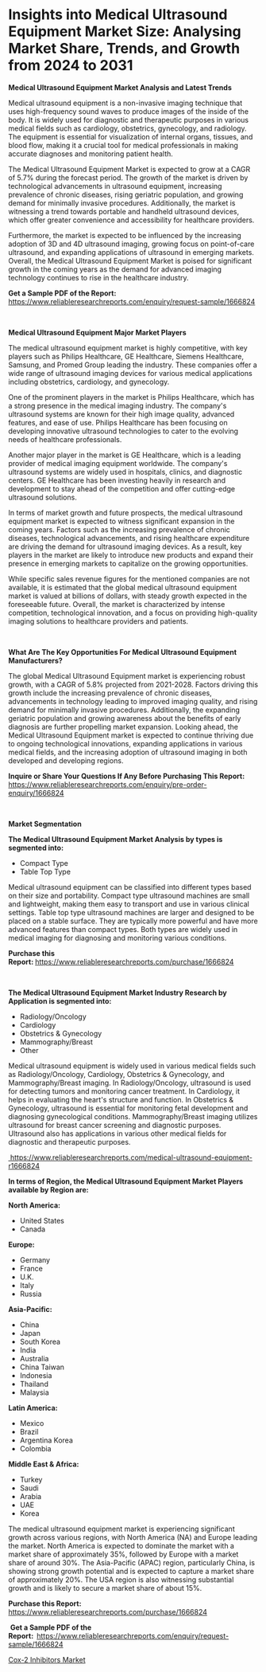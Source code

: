 <p><h1>Insights into Medical Ultrasound Equipment Market Size: Analysing Market Share, Trends, and Growth from 2024 to 2031</h1></p><p><strong>Medical Ultrasound Equipment Market Analysis and Latest Trends</strong></p>
<p><p>Medical ultrasound equipment is a non-invasive imaging technique that uses high-frequency sound waves to produce images of the inside of the body. It is widely used for diagnostic and therapeutic purposes in various medical fields such as cardiology, obstetrics, gynecology, and radiology. The equipment is essential for visualization of internal organs, tissues, and blood flow, making it a crucial tool for medical professionals in making accurate diagnoses and monitoring patient health.</p><p>The Medical Ultrasound Equipment Market is expected to grow at a CAGR of 5.7% during the forecast period. The growth of the market is driven by technological advancements in ultrasound equipment, increasing prevalence of chronic diseases, rising geriatric population, and growing demand for minimally invasive procedures. Additionally, the market is witnessing a trend towards portable and handheld ultrasound devices, which offer greater convenience and accessibility for healthcare providers.</p><p>Furthermore, the market is expected to be influenced by the increasing adoption of 3D and 4D ultrasound imaging, growing focus on point-of-care ultrasound, and expanding applications of ultrasound in emerging markets. Overall, the Medical Ultrasound Equipment Market is poised for significant growth in the coming years as the demand for advanced imaging technology continues to rise in the healthcare industry.</p></p>
<p><strong>Get a Sample PDF of the Report:&nbsp;</strong> <a href="https://www.reliableresearchreports.com/enquiry/request-sample/1666824">https://www.reliableresearchreports.com/enquiry/request-sample/1666824</a></p>
<p>&nbsp;</p>
<p><strong>Medical Ultrasound Equipment Major Market Players</strong></p>
<p><p>The medical ultrasound equipment market is highly competitive, with key players such as Philips Healthcare, GE Healthcare, Siemens Healthcare, Samsung, and Promed Group leading the industry. These companies offer a wide range of ultrasound imaging devices for various medical applications including obstetrics, cardiology, and gynecology.</p><p>One of the prominent players in the market is Philips Healthcare, which has a strong presence in the medical imaging industry. The company's ultrasound systems are known for their high image quality, advanced features, and ease of use. Philips Healthcare has been focusing on developing innovative ultrasound technologies to cater to the evolving needs of healthcare professionals.</p><p>Another major player in the market is GE Healthcare, which is a leading provider of medical imaging equipment worldwide. The company's ultrasound systems are widely used in hospitals, clinics, and diagnostic centers. GE Healthcare has been investing heavily in research and development to stay ahead of the competition and offer cutting-edge ultrasound solutions.</p><p>In terms of market growth and future prospects, the medical ultrasound equipment market is expected to witness significant expansion in the coming years. Factors such as the increasing prevalence of chronic diseases, technological advancements, and rising healthcare expenditure are driving the demand for ultrasound imaging devices. As a result, key players in the market are likely to introduce new products and expand their presence in emerging markets to capitalize on the growing opportunities.</p><p>While specific sales revenue figures for the mentioned companies are not available, it is estimated that the global medical ultrasound equipment market is valued at billions of dollars, with steady growth expected in the foreseeable future. Overall, the market is characterized by intense competition, technological innovation, and a focus on providing high-quality imaging solutions to healthcare providers and patients.</p></p>
<p>&nbsp;</p>
<p><strong>What Are The Key Opportunities For Medical Ultrasound Equipment Manufacturers?</strong></p>
<p><p>The global Medical Ultrasound Equipment market is experiencing robust growth, with a CAGR of 5.8% projected from 2021-2028. Factors driving this growth include the increasing prevalence of chronic diseases, advancements in technology leading to improved imaging quality, and rising demand for minimally invasive procedures. Additionally, the expanding geriatric population and growing awareness about the benefits of early diagnosis are further propelling market expansion. Looking ahead, the Medical Ultrasound Equipment market is expected to continue thriving due to ongoing technological innovations, expanding applications in various medical fields, and the increasing adoption of ultrasound imaging in both developed and developing regions.</p></p>
<p><strong>Inquire or Share Your Questions If Any Before Purchasing This Report:</strong> <a href="https://www.reliableresearchreports.com/enquiry/pre-order-enquiry/1666824">https://www.reliableresearchreports.com/enquiry/pre-order-enquiry/1666824</a></p>
<p>&nbsp;</p>
<p><strong>Market Segmentation</strong></p>
<p><strong>The Medical Ultrasound Equipment Market Analysis by types is segmented into:</strong></p>
<p><ul><li>Compact Type</li><li>Table Top Type</li></ul></p>
<p><p>Medical ultrasound equipment can be classified into different types based on their size and portability. Compact type ultrasound machines are small and lightweight, making them easy to transport and use in various clinical settings. Table top type ultrasound machines are larger and designed to be placed on a stable surface. They are typically more powerful and have more advanced features than compact types. Both types are widely used in medical imaging for diagnosing and monitoring various conditions.</p></p>
<p><strong>Purchase this Report:&nbsp;</strong><a href="https://www.reliableresearchreports.com/purchase/1666824">https://www.reliableresearchreports.com/purchase/1666824</a></p>
<p>&nbsp;</p>
<p><strong>The Medical Ultrasound Equipment Market Industry Research by Application is segmented into:</strong></p>
<p><ul><li>Radiology/Oncology</li><li>Cardiology</li><li>Obstetrics & Gynecology</li><li>Mammography/Breast</li><li>Other</li></ul></p>
<p><p>Medical ultrasound equipment is widely used in various medical fields such as Radiology/Oncology, Cardiology, Obstetrics & Gynecology, and Mammography/Breast imaging. In Radiology/Oncology, ultrasound is used for detecting tumors and monitoring cancer treatment. In Cardiology, it helps in evaluating the heart's structure and function. In Obstetrics & Gynecology, ultrasound is essential for monitoring fetal development and diagnosing gynecological conditions. Mammography/Breast imaging utilizes ultrasound for breast cancer screening and diagnostic purposes. Ultrasound also has applications in various other medical fields for diagnostic and therapeutic purposes.</p></p>
<p><a href="https://www.reliableresearchreports.com/medical-ultrasound-equipment-r1666824">&nbsp;https://www.reliableresearchreports.com/medical-ultrasound-equipment-r1666824</a></p>
<p><strong>In terms of Region, the Medical Ultrasound Equipment Market Players available by Region are:</strong></p>
<p>
    <p> <strong> North America: </strong>
        <ul>
            <li>United States</li>
            <li>Canada</li>
        </ul>
        </p> 
    <p> <strong> Europe: </strong>
        <ul>
            <li>Germany</li>
            <li>France</li>
            <li>U.K.</li>
            <li>Italy</li>
            <li>Russia</li>
        </ul>
        </p> 
    <p> <strong> Asia-Pacific: </strong>
        <ul>
            <li>China</li>
            <li>Japan</li>
            <li>South Korea</li>
            <li>India</li>
            <li>Australia</li>
            <li>China Taiwan</li>
            <li>Indonesia</li>
            <li>Thailand</li>
            <li>Malaysia</li>
        </ul>
        </p> 
    <p> <strong> Latin America: </strong>
        <ul>
            <li>Mexico</li>
            <li>Brazil</li>
            <li>Argentina Korea</li>
            <li>Colombia</li>
        </ul>
        </p> 
    <p> <strong> Middle East & Africa: </strong>
        <ul>
            <li>Turkey</li>
            <li>Saudi</li>
            <li>Arabia</li>
            <li>UAE</li>
            <li>Korea</li>
        </ul>
    </p>
    </p>
<p><p>The medical ultrasound equipment market is experiencing significant growth across various regions, with North America (NA) and Europe leading the market. North America is expected to dominate the market with a market share of approximately 35%, followed by Europe with a market share of around 30%. The Asia-Pacific (APAC) region, particularly China, is showing strong growth potential and is expected to capture a market share of approximately 20%. The USA region is also witnessing substantial growth and is likely to secure a market share of about 15%.</p></p>
<p><strong>Purchase this Report: </strong><a href="https://www.reliableresearchreports.com/purchase/1666824">https://www.reliableresearchreports.com/purchase/1666824</a></p>
<p>&nbsp;<strong>Get a Sample PDF of the Report:&nbsp;&nbsp;</strong><a href="https://www.reliableresearchreports.com/enquiry/request-sample/1666824">https://www.reliableresearchreports.com/enquiry/request-sample/1666824</a></p>
<p><strong></strong></p>
<p><p><a href="https://github.com/lukmanduiky01/Market-Research-Report-List-1/blob/main/cox-2-inhibitors-market.md">Cox-2 Inhibitors Market</a></p></p>